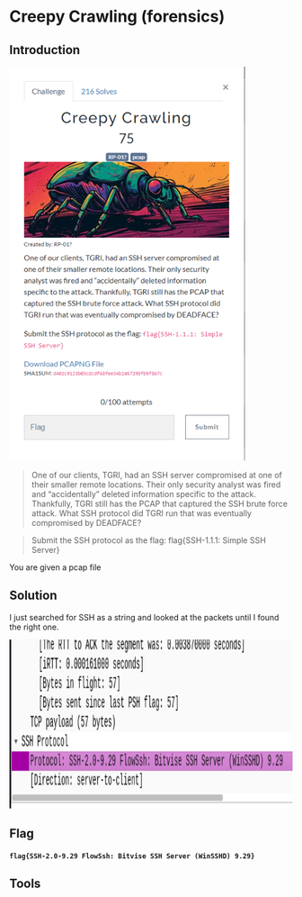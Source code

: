 # Creepy Crawling (forensics)

## Introduction

<p align="left">
  <img height=700 img src=./readme_assets/creepy-challenge.PNG/>
</p>

> One of our clients, TGRI, had an SSH server compromised at one of their smaller remote locations. Their only security analyst was fired and “accidentally” deleted information specific to the attack. Thankfully, TGRI still has the PCAP that captured the SSH brute force attack. What SSH protocol did TGRI run that was eventually compromised by DEADFACE?

> Submit the SSH protocol as the flag: flag{SSH-1.1.1: Simple SSH Server}

You are given a pcap file

## Solution

I just searched for SSH as a string and looked at the packets until I found the right one.

<p align="left">
  <img height=300 img src=./readme_assets/creepy-flag.PNG/>
</p>

## Flag

**`flag{SSH-2.0-9.29 FlowSsh: Bitvise SSH Server (WinSSHD) 9.29}`**

## Tools





